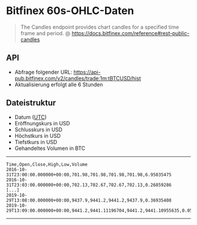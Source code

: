# Bitfinex 60s-OHLC-Daten

> The Candles endpoint provides chart candles for a specified time frame and period. 
>@ https://docs.bitfinex.com/reference#rest-public-candles

## API

- Abfrage folgender URL: https://api-pub.bitfinex.com/v2/candles/trade:1m:tBTCUSD/hist
- Aktualisierung erfolgt alle 6 Stunden

## Dateistruktur
- Datum ([UTC](https://de.wikipedia.org/wiki/Koordinierte_Weltzeit))
- Eröffnungskurs in USD
- Schlusskurs in USD
- Höchstkurs in USD
- Tiefstkurs in USD
- Gehandeltes Volumen in BTC

---
    Time,Open,Close,High,Low,Volume
    2016-10-31T23:00:00.000000+00:00,701.98,701.98,701.98,701.98,6.95835475
    2016-10-31T23:03:00.000000+00:00,702.13,702.67,702.67,702.13,0.26859286
    [...]
    2019-10-29T13:08:00.000000+00:00,9437.9,9441.2,9441.2,9437.9,0.36935408
    2019-10-29T13:09:00.000000+00:00,9441.2,9441.11196704,9441.2,9441.10955635,0.05011973
---
